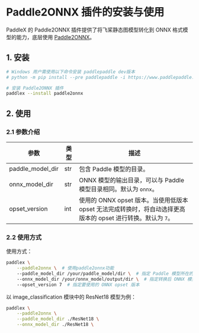 
# Paddle2ONNX 插件的安装与使用

PaddleX 的 Paddle2ONNX 插件提供了将飞桨静态图模型转化到 ONNX 格式模型的能力，底层使用 [Paddle2ONNX](https://github.com/PaddlePaddle/Paddle2ONNX)。

## 1. 安装

```bash
# Windows 用户需使用以下命令安装 paddlepaddle dev版本
# python -m pip install --pre paddlepaddle -i https://www.paddlepaddle.org.cn/packages/nightly/cpu/

# 安装 Paddle2ONNX 插件
paddlex --install paddle2onnx
```

## 2. 使用

### 2.1 参数介绍

<table>
    <thead>
        <tr>
            <th>参数</th>
            <th>类型</th>
            <th>描述</th>
        </tr>
    </thead>
    <tbody>
        <tr>
            <td>paddle_model_dir</td>
            <td>str</td>
            <td>包含 Paddle 模型的目录。</td>
        </tr>
        <tr>
            <td>onnx_model_dir</td>
            <td>str</td>
            <td>ONNX 模型的输出目录，可以与 Paddle 模型目录相同。默认为 <code>onnx</code>。</td>
        </tr>
        <tr>
            <td>opset_version</td>
            <td>int</td>
            <td>使用的 ONNX opset 版本。当使用低版本 opset 无法完成转换时，将自动选择更高版本的 opset 进行转换。默认为 <code>7</code>。</td>
        </tr>
    </tbody>
</table>

### 2.2 使用方式

使用方式：

```bash
paddlex \
    --paddle2onnx \  # 使用paddle2onnx功能
    --paddle_model_dir /your/paddle_model/dir \  # 指定 Paddle 模型所在的目录
    --onnx_model_dir /your/onnx_model/output/dir \  # 指定转换后 ONNX 模型的输出目录
    --opset_version 7  # 指定要使用的 ONNX opset 版本
```

以 image_classification 模块中的 ResNet18 模型为例：

```bash
paddlex \
    --paddle2onnx \
    --paddle_model_dir ./ResNet18 \
    --onnx_model_dir ./ResNet18 \
```
